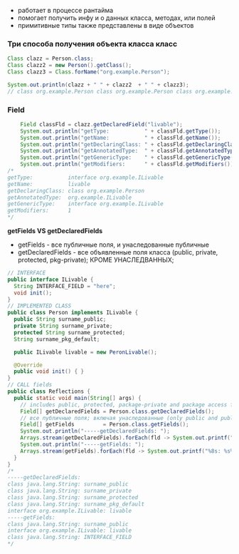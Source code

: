- работает в процессе рантайма
- помогает получить инфу и о данных класса, методах, или полей
- примитивные типы также представлены в виде объектов

### Три способа получения объекта класса класс
```Java
Class clazz = Person.class;
Class clazz2 = new Person().getClass();
Class clazz3 = Class.forName("org.example.Person");

System.out.println(clazz + " " + clazz2  + " " + clazz3);
// class org.example.Person class org.example.Person class org.example.Person
```
### Field
```Java
    Field classFld = clazz.getDeclaredField("livable");
    System.out.println("getType:           " + classFld.getType());
    System.out.println("getName:           " + classFld.getName());
    System.out.println("getDeclaringClass: " + classFld.getDeclaringClass());
    System.out.println("getAnnotatedType:  " + classFld.getAnnotatedType());
    System.out.println("getGenericType:    " + classFld.getGenericType());
    System.out.println("getModifiers:      " + classFld.getModifiers());
/*
getType:           interface org.example.ILivable
getName:           livable
getDeclaringClass: class org.example.Person
getAnnotatedType:  org.example.ILivable
getGenericType:    interface org.example.ILivable
getModifiers:      1
*/
```
**getFields VS getDeclaredFields**
- getFields - все публичные поля, и унаследованные публичные
- getDeclaredFields - все объявленные поля класса (public, private, protected, pkg-private); КРОМЕ УНАСЛЕДВАННЫХ;
```Java
// INTERFACE
public interface ILivable {
  String INTERFACE_FIELD = "here";
  void init();
}
// IMPLEMENTED CLASS
public class Person implements ILivable {
  public String surname_public;
  private String surname_private;
  protected String surname_protected;
  String surname_pkg_default;

  public ILivable livable = new PeronLivable();

  @Override
  public void init() { }
}
// CALL fields
public class Reflections {
  public static void main(String[] args) {
    // includes public, protected, package-private and package access fields, EXCLUDED inherited
    Field[] getDeclaredFields = Person.class.getDeclaredFields();
    // все публичные поля; включая унаследованные (only public and public inherited)
    Field[] getFields         = Person.class.getFields();          
    System.out.println("-----getDeclaredFields: ");
    Arrays.stream(getDeclaredFields).forEach(fld -> System.out.printf("%8s: %s%n", fld.getType(), fld.getName()));
    System.out.println("-----getFields: ");
    Arrays.stream(getFields).forEach(fld -> System.out.printf("%8s: %s%n", fld.getType(), fld.getName()));
  }
}
/*
-----getDeclaredFields: 
class java.lang.String: surname_public
class java.lang.String: surname_private
class java.lang.String: surname_protected
class java.lang.String: surname_pkg_default
interface org.example.ILivable: livable
-----getFields: 
class java.lang.String: surname_public
interface org.example.ILivable: livable
class java.lang.String: INTERFACE_FIELD
*/
```
